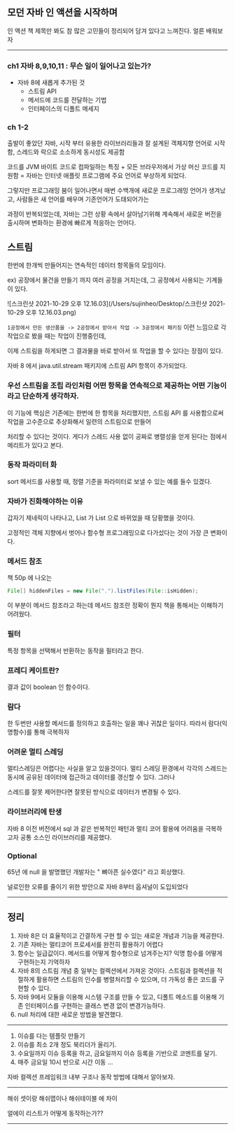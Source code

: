 ## 모던 자바 인 액션을 시작하며

인 액션 책 제목만 봐도 참 많은 고민들이 정리되어 담겨 있다고 느껴진다.  얼른 배워보자

---

### ch1 자바 8,9,10,11 : 무슨 일이 일어나고 있는가?

- 자바 8에 새롭게 추가된 것
  - 스트림 API
  - 메서드에 코드를 전달하는 기법
  - 인터페이스의 디폴트 메세지

### ch 1-2 

출발이 좋았던 자바, 시작 부터 유용한 라이브러리들과 잘 설계된 객체지향 언어로 시작함, 스레드와 락으로 소소하게 동시성도 제공함

코드를 JVM 바이트 코드로 컴파일하는 특징 + 모든 브라우저에서 가상 머신 코드를 지원함 = 자바는 인터넷 애플릿 프로그램에 주요 언어로 부상하게 되었다.



그렇지만 프로그래밍 붐이 일어나면서 매번 수백개에 새로운 프로그래밍 언어가 생겨났고, 사람들은 새 언어를 배우며 기존언어가 도태되어가는 

과정이 반복되었는데, 자바는 그런 상황 속에서 살아남기위해 계속해서 새로운 버전을 출시하며 변화하는 환경에 빠르게 적응하는 언어다. 



## 스트림

한번에 한개씩 만들어지는 연속적인 데이터 항목들의 모임이다.

ex) 공장에서 물건을 만들기 까지 여러 공정을 거치는데, 그 공정에서 사용되는 기계들이 있다.

![스크린샷 2021-10-29 오후 12.16.03](/Users/sujinheo/Desktop/스크린샷 2021-10-29 오후 12.16.03.png)

`1공정에서 만든 생산품을 -> 2공정에서 받아서 작업 -> 3공정에서 패키징` 이런 느낌으로 각 작업으로 봤을 때는 작업이 진행중인데,

이제 스트림을 하게되면 그 결과물을 바로 받아서 또 작업을 할 수 있다는 장점이 있다. 

자바 8 에서 java.util.stream 패키지에 스트림 API 항목이 추가되었다. 

### 우선 스트림을 조립 라인처럼 어떤 항목을 연속적으로 제공하는 어떤 기능이라고 단순하게 생각하자.

이 기능에 핵심은 기존에는 한번에 한 항목을 처리했지만, 스트림 API 를 사용함으로써 작업을 고수준으로 추상화해서 일련의 스트림으로 만들어

처리할 수 있다는 것이다. 게다가 스레드 사용 없이 공짜로 병렬성을 얻게 된다는 점에서 메리트가 있다고 본다. 



### 동작 파라미터 화

sort 메서드를 사용할 때, 정렬 기준을 파라미터로 보낼 수 있는 예를 들수 있겠다. 



### 자바가 진화해야하는 이유

갑자기 제네릭이 나타나고, List 가 List<String> 으로 바뀌었을 때 당황했을 것이다. 

고정적인 객체 지향에서 벗어나 함수형 프로그래밍으로 다가섰다는 것이 가장 큰 변화이다. 



### 메서드 참조

책 50p 에 나오는 

```java
File[] hiddenFiles = new File(".").listFiles(File::isHidden);

```

이 부분이 메서드 참조라고 하는데  메서드 참조란 정확이 뭔지 책을 통해서는 이해하기 어려웠다.



### 필터

특정 항목을 선택해서 반환하는 동작을 필터라고 한다.



### 프레디 케이트란?

결과 값이 boolean 인 함수이다.



### 람다

한 두번만 사용할 메서드를 정의하고 호출하는 일을 꽤나 귀찮은 일이다. 따라서 람다(익명함수)를 통해 극복하자



### 어려운 멀티 스레딩

멀티스레딩은 어렵다는 사실을 알고 있을것이다. 멀티 스레딩 환경에서 각각의 스레드는 동시에 공유된 데이터에 접근하고 데이터를 갱신할 수 있다. 그러나 

스레드를 잘못 제어한다면 잘못된 방식으로 데이터가 변경될 수 있다. 



### 라이브러리에 탄생

자바 8 이전 버전에서 sql 과 같은 반복적인 패턴과 멀티 코어 활용에 어려움을 극복하고자 공통 소스인 라이브러리를 제공했다. 



### Optional

65년 에 null 을 발명했던 개발자는 " 뼈아픈 실수였다" 라고 회상했다.

널로인한 오류를 줄이기 위한 방안으로 자바 8부터 옵셔널이 도입되었다

---

## 정리

1. 자바 8은 더 효율적이고 간결하게 구현 할 수 있는 새로운 개념과 기능을 제공한다.
2. 기존 자바는 멀티코어 프로세서를 완전히 활용하기 어렵다
3. 함수는 일급값이다. 메서드를 어떻게 함수형으로 넘겨주는지? 익명 함수를 어떻게 구현하는지 기억하자
4. 자바 8의 스트림 개념 중 일부는 컬렉션에서 가져온 것이다. 스트림과 컬렉션을 적절하게 활용하면 스트림의 인수를 병렬처리할 수 있으며, 더 가독성 좋은 코드를 구현할 수 있다.
5. 자바 9에서 모듈을 이용해 시스템 구조를 만들 수 있고, 디폴트 메소드를 이용해 기존 인터페이스를 구현하는 클래스 변경 없이 변경가능하다.
6. null 처리에 대한 새로운 방법을 발견했다. 



----

1. 이슈를 다는 템플릿 만들기 
2. 이슈를 최소 2개 정도 북리더가 올리기.
3. 수요일까지 이슈 등록을 하고, 금요일까지 이슈 등록을 기반으로 코멘트를 달기. 
4. 매주 금요일 10시 반으로 시간 이동 ...

자바 컬렉션 프레임워크 내부 구조나 동작 방법에 대해서 알아보자.

---

해쉬 셋이랑 해쉬맵이나 해쉬테이블 에 차이

얼에이 리스트가 어떻게 동작하는가??  

---

